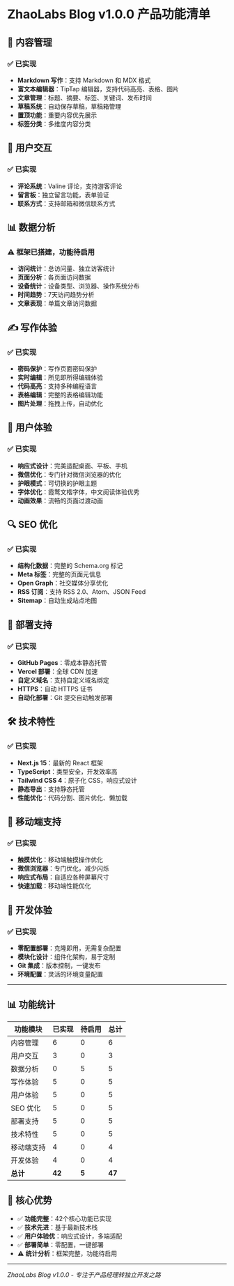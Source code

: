 # ZhaoLabs Blog v1.0.0 产品功能清单

## 📝 内容管理

### ✅ 已实现
- **Markdown 写作**：支持 Markdown 和 MDX 格式
- **富文本编辑器**：TipTap 编辑器，支持代码高亮、表格、图片
- **文章管理**：标题、摘要、标签、关键词、发布时间
- **草稿系统**：自动保存草稿，草稿箱管理
- **置顶功能**：重要内容优先展示
- **标签分类**：多维度内容分类

## 💬 用户交互

### ✅ 已实现
- **评论系统**：Valine 评论，支持游客评论
- **留言板**：独立留言功能，表单验证
- **联系方式**：支持邮箱和微信联系方式

## 📊 数据分析

### ⚠️ 框架已搭建，功能待启用
- **访问统计**：总访问量、独立访客统计
- **页面分析**：各页面访问数据
- **设备统计**：设备类型、浏览器、操作系统分布
- **时间趋势**：7天访问趋势分析
- **文章表现**：单篇文章访问数据

## ✍️ 写作体验

### ✅ 已实现
- **密码保护**：写作页面密码保护
- **实时编辑**：所见即所得编辑体验
- **代码高亮**：支持多种编程语言
- **表格编辑**：完整的表格编辑功能
- **图片处理**：拖拽上传，自动优化

## 🎨 用户体验

### ✅ 已实现
- **响应式设计**：完美适配桌面、平板、手机
- **微信优化**：专门针对微信浏览器的优化
- **护眼模式**：可切换的护眼主题
- **字体优化**：霞鹜文楷字体，中文阅读体验优秀
- **动画效果**：流畅的页面过渡动画

## 🔍 SEO 优化

### ✅ 已实现
- **结构化数据**：完整的 Schema.org 标记
- **Meta 标签**：完整的页面元信息
- **Open Graph**：社交媒体分享优化
- **RSS 订阅**：支持 RSS 2.0、Atom、JSON Feed
- **Sitemap**：自动生成站点地图

## 🚀 部署支持

### ✅ 已实现
- **GitHub Pages**：零成本静态托管
- **Vercel 部署**：全球 CDN 加速
- **自定义域名**：支持自定义域名绑定
- **HTTPS**：自动 HTTPS 证书
- **自动化部署**：Git 提交自动触发部署

## 🛠️ 技术特性

### ✅ 已实现
- **Next.js 15**：最新的 React 框架
- **TypeScript**：类型安全，开发效率高
- **Tailwind CSS 4**：原子化 CSS，响应式设计
- **静态导出**：支持静态托管
- **性能优化**：代码分割、图片优化、懒加载

## 📱 移动端支持

### ✅ 已实现
- **触摸优化**：移动端触摸操作优化
- **微信浏览器**：专门优化，减少闪烁
- **响应式布局**：自适应各种屏幕尺寸
- **快速加载**：移动端性能优化

## 🔧 开发体验

### ✅ 已实现
- **零配置部署**：克隆即用，无需复杂配置
- **模块化设计**：组件化架构，易于定制
- **Git 集成**：版本控制，一键发布
- **环境配置**：灵活的环境变量配置

---

## 📊 功能统计

| 功能模块 | 已实现 | 待启用 | 总计 |
|---------|--------|--------|------|
| 内容管理 | 6 | 0 | 6 |
| 用户交互 | 3 | 0 | 3 |
| 数据分析 | 0 | 5 | 5 |
| 写作体验 | 5 | 0 | 5 |
| 用户体验 | 5 | 0 | 5 |
| SEO 优化 | 5 | 0 | 5 |
| 部署支持 | 5 | 0 | 5 |
| 技术特性 | 5 | 0 | 5 |
| 移动端支持 | 4 | 0 | 4 |
| 开发体验 | 4 | 0 | 4 |
| **总计** | **42** | **5** | **47** |

## 🎯 核心优势

- ✅ **功能完整**：42个核心功能已实现
- ✅ **技术先进**：基于最新技术栈
- ✅ **用户体验优**：响应式设计，多端适配
- ✅ **部署简单**：零配置，一键部署
- ⚠️ **统计分析**：框架完整，功能待启用

---

*ZhaoLabs Blog v1.0.0 - 专注于产品经理转独立开发之路*
